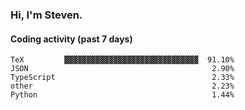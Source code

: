 ### Hi, I'm Steven.

#### Coding activity (past 7 days)
```
TeX         ▓▓▓▓▓▓▓▓▓▓▓▓▓▓▓▓▓▓▓▓▓▓▓▓▓▓▓▓▓▓  91.10%
JSON                                         2.90%
TypeScript                                   2.33%
other                                        2.23%
Python                                       1.44%
```
